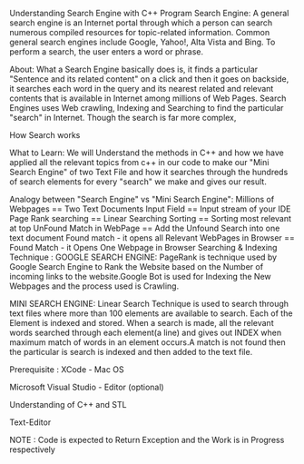 Understanding Search Engine with C++ Program
Search Engine:
A general search engine is an Internet portal through which a person can search numerous compiled resources for topic-related information. Common general search engines include Google, Yahoo!, Alta Vista and Bing. To perform a search, the user enters a word or phrase.

About:
What a Search Engine basically does is, it finds a particular "Sentence and its related content" on a click and then it goes on backside, it searches each word in the query and its nearest related and relevant contents that is available in Internet among millions of Web Pages. Search Engines uses Web crawling, Indexing and Searching to find the particular "search" in Internet. Though the search is far more complex,

How Search works

What to Learn:
We will Understand the methods in C++ and how we have applied all the relevant topics from c++ in our code to make our "Mini Search Engine" of two Text File and how it searches through the hundreds of search elements for every "search" we make and gives our result.

Analogy between "Search Engine" vs "Mini Search Engine":
Millions of Webpages == Two Text Documents
Input Field == Input stream of your IDE
Page Rank searching == Linear Searching
Sorting == Sorting most relevant at top
UnFound Match in WebPage == Add the Unfound Search into one text document
Found match - it opens all Relevant WebPages in Browser == Found Match - it Opens One Webpage in Browser
Searching & Indexing Technique :
GOOGLE SEARCH ENGINE:
PageRank is technique used by Google Search Engine to Rank the Website based on the Number of incoming links to the website.Google Bot is used for Indexing the New Webpages and the process used is Crawling.

MINI SEARCH ENGINE:
Linear Search Technique is used to search through text files where more than 100 elements are available to search. Each of the Element is indexed and stored. When a search is made, all the relevant words searched through each element(a line) and gives out INDEX when maximum match of words in an element occurs.A match is not found then the particular is search is indexed and then added to the text file.

Prerequisite :
XCode - Mac OS

Microsoft Visual Studio - Editor (optional)

Understanding of C++ and STL

Text-Editor

NOTE :
Code is expected to Return Exception and the Work is in Progress respectively
